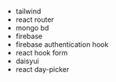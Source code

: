 * tailwind
* react router
* mongo bd
* firebase
* firebase authentication hook 
* react hook form 
* daisyui
* react day-picker
